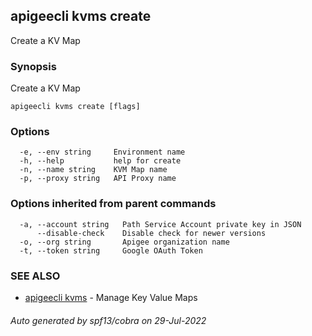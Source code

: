 ## apigeecli kvms create

Create a KV Map

### Synopsis

Create a KV Map

```
apigeecli kvms create [flags]
```

### Options

```
  -e, --env string     Environment name
  -h, --help           help for create
  -n, --name string    KVM Map name
  -p, --proxy string   API Proxy name
```

### Options inherited from parent commands

```
  -a, --account string   Path Service Account private key in JSON
      --disable-check    Disable check for newer versions
  -o, --org string       Apigee organization name
  -t, --token string     Google OAuth Token
```

### SEE ALSO

* [apigeecli kvms](apigeecli_kvms.md)	 - Manage Key Value Maps

###### Auto generated by spf13/cobra on 29-Jul-2022
